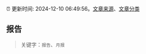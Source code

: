 :alarm_clock: 更新时间: 2024-12-10 06:49:56。[文章来源](/README.md)、[文章分类](/TAGS.md)

## 报告


> 关键字：`报告`、`月报`



